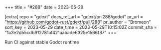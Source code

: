 +++
title = "#288"
date = 2023-05-29

[extra]
repo = "gdext"
docs_rel_url = "gdext/pr-288/godot"
pr_url = "https://github.com/godot-rust/gdext/pull/288"
pr_author = "Bromeon"
sort_key = 2023-05-29
date_time = 2023-05-29T10:15:02Z
commit_sha = "1a3e2d55cdb912781af421aabade6325e1566f37"
+++

Run CI against stable Godot runtime
